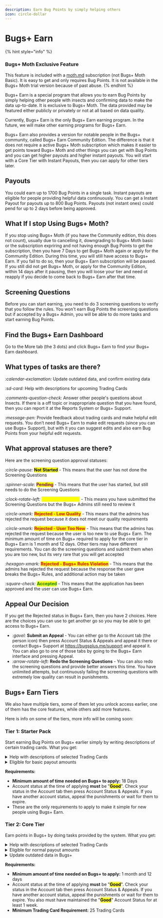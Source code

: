 ```yaml
---
description: Earn Bug Points by simply helping others
icon: circle-dollar
---
```


# Bugs+ Earn

{% hint style="info" %}
### Bugs+ Moth Exclusive Feature

This feature is included with a [moth.md](../gameplay/moth.md "mention") subscription (not Bugs+ Moth Basic). It is easy to get and only requires Bug Points. It is not available in the Bugs+ Moth trial version because of past abuse.
{% endhint %}

Bugs+ Earn is a special program that allows you to earn Bug Points by simply helping other people with insects and confirming data to make the data up-to-date. It is exclusive to Bugs+ Moth. The data provided may be featured either publicly or privately or not at all based on data quality.

Currently, Bugs+ Earn is the only Bugs+ Earn earning program. In the future, we will make other earning programs for Bugs+ Earn.

Bugs+ Earn also provides a version for notable people in the Bugs+ community, called Bugs+ Earn Community Edition. The difference is that it does not require a active Bugs+ Moth subscription which makes it easier to get points toward Bugs+ Moth and other things you can get with Bug Points and you can get higher payouts and higher instant payouts. You will start with a Core Tier with Instant Payouts, then you can apply for other tiers later.

## Payouts

You could earn up to 1700 Bug Points in a single task. Instant payouts are eligible for people providing helpful data continuously. You can get a Instant Payout for payouts up to 800 Bug Points. Payouts (not instant ones) could pend for up to 2 days before being approved.

## What If I stop Using Bugs+ Moth?

If you stop using Bugs+ Moth (if you have the Community edition, this does not count), usually due to cancelling it, downgrading to Bugs+ Moth basic or the subscription expriring and not having enough Bug Points to get the subscription, then you have 7 Days to get Bugs+ Moth again or apply for the Community Edition. During this time, you will still have access to Bugs+ Earn. If you fail to do so, then your Bugs+ Earn subscription will be paused. If you still did not get Bugs+ Moth, or apply for the Community Edition, within 14 days after it pausing, then you will loose your tier and need ot reapply if you decide to come back to Bugs+ Earn after that time.

## Screening Questions

Before you can start earning, you need to do 3 screening questions to verify that you follow the rules. You won't earn Bug Points the screening questions but if accepted by a Bugs+ Admin, you will be able to do more tasks and start earning Bug Points.

## Find the Bugs+ Earn Dashboard

Go to the More tab (the 3 dots) and click Bugs+ Earn to find your Bugs+ Earn dashboard.

## What types of tasks are there?

<i class="fa-calendar-exclamation">:calendar-exclamation:</i> Update outdated data, and confirm existing data

<i class="fa-sd-card">:sd-card:</i> Help with descriptions for upcoming Trading Cards

<i class="fa-comments-question-check">:comments-question-check:</i> Answer other people's questions about Insects. If there is a off topic or inappropriate question that you have found, then you can report it at the Reports System or Bugs+ Support.

<i class="fa-message-pen">:message-pen:</i> Provide feedback about trading cards and make helpful edit requests. You don’t need Bugs+ Earn to make edit requests (since you can use Bugs+ Support), but with it you can suggest edits and also earn Bug Points from your helpful edit requests.

## What approval statuses are there?

Here are the screening question approval statuses:

<i class="fa-circle-pause">:circle-pause:</i> <mark style="color:$info;">**Not Started**</mark> - This means that the user has not done the Screening Questions

<i class="fa-spinner-scale">:spinner-scale:</i> <mark style="color:purple;">**Pending**</mark> - This means that the user has started, but still needs to do the Screening Questions

<i class="fa-clock-rotate-left">:clock-rotate-left:</i> <mark style="color:yellow;">**Review Requested**</mark> - This means you have submitted the Screening Questions but the Bugs+ Admins still need to review it

<i class="fa-circle-xmark">:circle-xmark:</i> <mark style="color:red;">**Rejected - Low Quality**</mark> - This means that the admins has rejected the request because it does not meet our quality requirements

<i class="fa-circle-xmark">:circle-xmark:</i> <mark style="color:red;">**Rejected - User Too New**</mark> - This means that the admins has rejected the request because the user is too new to use Bugs+ Earn. The minimum amount of time on Bugs+ required to apply for the core tier in Bugs+ Earn is 1 month and 12 days. Other tiers may have different requirements. You can do the screening questions and submit them when you are too new, but its very rare that you will get accepted

<i class="fa-hexagon-xmark">:hexagon-xmark:</i> <mark style="color:red;">**Rejected - Bugs+ Rules Violation**</mark> - This means that the admins has rejected the request because the response the user gave breaks the Bugs+ Rules, and additional action may be taken

<i class="fa-square-check">:square-check:</i> <mark style="color:green;">**Accepted**</mark> - This means that the application has been approved and the user can use Bugs+ Earn.

## Appeal Our Decision

If you get the Rejected status in Bugs+ Earn, then you have 2 choices. Here are the choices you can use to get another go so you may be able to get access to Bugs+ Earn.

* <i class="fa-gavel">:gavel:</i> **Submit an Appeal** - You can either go to the Account tab (the person icon) then press Account Status & Appeals and appeal it there or contact Bugs+ Support at https://bugsplus.me/support and appeal it. You can also go to one of those tabs by going to the Bugs+ Earn interface and pressing Appeal.
* <i class="fa-arrow-rotate-left">:arrow-rotate-left:</i> **Redo the Screening Questions** - You can also redo the  screening questions and provide better answers this time. You have unlimited attempts, but continuously failing the screening questions with extremely low quality can result in punishments.

## Bugs+ Earn Tiers

We also have multiple tiers, some of them let you unlock access earlier, one of them has the core features, while others add more features.

Here is info on some of the tiers, more info will be coming soon:

### Tier 1: Starter Pack

Start earning Bug Points on Bugs+ earlier simply by writing descriptions of certain trading cards. What you get:

<details>

<summary>Help with descriptions of selected Trading Cards</summary>

With the Starter Pack, you can help with the descriptions of Common and Uncommon Trading Cards and earn Bug Points.

{% hint style="warning" %}
Please provide correct info to boost your chances of getting a level up to the next tier and to help make Bugs+ information accurate. Try using your knowledge, or unleash the power of BugSearch, which is a free tool provided by Bugs+ for everyone.
{% endhint %}

</details>

<details>

<summary>Eligible for basic payout amounts</summary>

With the Starter Pack, you will get basic payout amounts as shown below:

* **Accepted Trading Card Description:** Get Up To <mark style="color:orange;">**725 Bug Points**</mark>
* **Considered Trading Card Description:** Get up to <mark style="color:blue;">**165 Bug Points**</mark>
* <mark style="color:red;">**Not eligible for Instant Payouts, regardless of account status and Bugs+ Earn data quality**</mark>

</details>

**Requirements:**

* **Minimum amount of time needed on Bugs+ to apply:** 18 Days
* Account status at the time of applying **must** be "<mark style="color:$success;">**Good**</mark>". Check your status in the Account tab then press Account Status & Appeals. If you have another account status, appeal the punishments or wait for them to expire.
* These are the only requirements to apply to make it simple for new people using Bugs+ Earn.

### Tier 2: Core Tier

Earn points in Bugs+ by doing tasks provided by the system. What you get:

<details>

<summary>Help with descriptions of selected Trading Cards</summary>

With the Core Tier, you can help with the descriptions of Common, Uncommon and Rare Trading Cards and earn Bug Points.

{% hint style="warning" %}
Please provide correct info to boost your chances of getting a level up to the next tier and to help make Bugs+ information accurate. Try using your knowledge, or unleash the power of BugSearch, which is a free tool provided by Bugs+ for everyone.
{% endhint %}

</details>

<details>

<summary>Eligible for normal payout amounts</summary>

With the Core Tier, you will get normal payout amounts as shown below:

* **Accepted Trading Card Description:** Get Up To <mark style="color:orange;">**950 Bug Points**</mark>
* **Considered Trading Card Description:** Get up to <mark style="color:blue;">**400 Bug Points**</mark>

- **Complete a outdated data question:** Get up to <mark style="color:purple;">**675 Bug Points**</mark>

* **You marked a Outdated Data question marked as not outdated**: Get up to <mark style="color:$info;">**100 Bug Points**</mark>

- <mark style="color:orange;">**Eligible for Instant Payouts, you can apply separately in the Bugs+ Earn dashboard, press Payouts and press Apply For Instant Payouts**</mark>

</details>

<details>

<summary>Update outdated data in Bugs+</summary>

With the Core Tier, you can help update outdated data in Bugs+

</details>

**Requirements:**

* **Minimum amount of time needed on Bugs+ to apply:** 1 month and 12 days
* Account status at the time of applying **must** be "<mark style="color:$success;">**Good**</mark>". Check your status in the Account tab then press Account Status & Appeals. If you have another account status, appeal the punishments or wait for them to expire. You also must have maintained the "<mark style="color:$success;">**Good**</mark>" Account Status for at least 1 week.
* **Minimum Trading Card Requirement:** 25 Trading Cards
